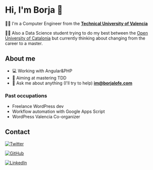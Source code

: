 # Hi, I'm Borja 👋

👨‍🎓 I'm a Computer Engineer from the **[Technical University of Valencia](http://www.upv.es/index-en.html)**

👨‍🎓 Also a Data Science student trying to do my best between the [Open University of Catalonia](https://www.uoc.edu/portal/en/index.html) but currently thinking about changing from the career to a master.

## About me

* :computer: Working with Angular&PHP
* :dart: Aiming at mastering TDD
* :e-mail: Ask me about anything (I'll try to help) **[im@borjalofe.com](im@borjalofe.com)**

### Past occupations

* Freelance WordPress dev
* Workflow automation with Google Apps Script
* WordPress Valencia Co-organizer

## Contact

[![Twitter](https://camo.githubusercontent.com/f124f84040ce44585aa00043cd7e7c013a30c747/68747470733a2f2f692e6962622e636f2f6b6d67515679572f747769747465722e706e67)](https://twitter.com/borjalofe)

[![GitHub](https://camo.githubusercontent.com/b3732779157ec39f28c71ffe89dc30d0a4f3fe00/68747470733a2f2f63646e2e69636f6e73636f75742e636f6d2f69636f6e2f667265652f706e672d3235362f6769746875622d3130382d3433383030382e706e67)](https://github.com/borjalofe)

[![LinkedIn](https://camo.githubusercontent.com/6b2d78e4d3392017ff3e080d1cad93344330587d/68747470733a2f2f692e6962622e636f2f4b7832475372542f6c696e6b6564696e2e706e67)](https://www.linkedin.com/in/borjalofe)

<!--
**borjalofe/borjalofe** is a ✨ _special_ ✨ repository because its `README.md` (this file) appears on your GitHub profile.

Here are some ideas to get you started:

- 🔭 I’m currently working on ...
- 🌱 I’m currently learning ...
- 👯 I’m looking to collaborate on ...
- 🤔 I’m looking for help with ...
- 💬 Ask me about ...
- 📫 How to reach me: ...
- 😄 Pronouns: ...
- ⚡ Fun fact: ...
-->
